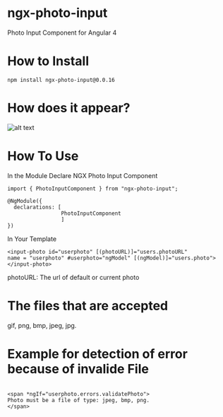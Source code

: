 # ngx-photo-input
Photo Input Component for Angular 4

# How to Install
```
npm install ngx-photo-input@0.0.16
```

# How does it appear?

![alt text](https://user-images.githubusercontent.com/30666269/31550129-f7a7b40c-b038-11e7-8dd8-4dd9e116d0fe.png)


# How To Use
In the Module Declare NGX Photo Input Component

```
import { PhotoInputComponent } from "ngx-photo-input";

@NgModule({
  declarations: [
                 PhotoInputComponent
                 ]
})

```

In Your Template 

```
<input-photo id="userphoto" [(photoURL)]="users.photoURL" 
name = "userphoto" #userphoto="ngModel" [(ngModel)]="users.photo"></input-photo>
```


photoURL: The url of default or current photo 


# The files that are accepted 
gif, png, bmp, jpeg, jpg.


# Example for  detection of error because of invalide File 

 ```

<span *ngIf="userphoto.errors.validatePhoto">
Photo must be a file of type: jpeg, bmp, png.
</span>

 ```
